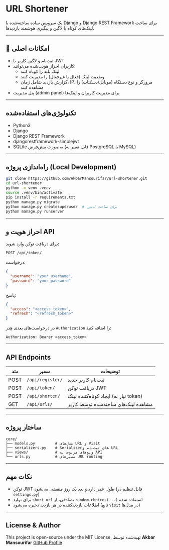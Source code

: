 # URL Shortener

یک سرویس ساده ساخته‌شده با Django و Django REST Framework برای ساخت لینک‌های کوتاه با لاگین و پیگیری هوشمند بازدیدها.

---

## 🚀 امکانات اصلی

- ثبت‌نام و لاگین کاربر با JWT 
- کاربران احراز هویت‌شده می‌توانند:
  - لینک بلند را کوتاه کنند
  - وضعیت لینک (فعال یا غیرفعال) را مدیریت کنند
  - گزارش بازدید شامل زمان، IP، مرورگر و نوع دستگاه (موبایل/دسکتاپ) را مشاهده کنند
- پنل مدیریت (admin panel) برای مدیریت کاربران و لینک‌ها 

---

##  تکنولوژی‌های استفاده‌شده

- Python3
- Django 
- Django REST Framework 
- djangorestframework-simplejwt 
- SQLite به‌صورت پیش‌فرض (قابل تغییر به PostgreSQL یا MySQL)

---

##  راه‌اندازی پروژه (Local Development)

```bash
git clone https://github.com/AkbarMansourifar/url-shortener.git
cd url-shortener
python -m venv .venv
source .venv/bin/activate
pip install -r requirements.txt
python manage.py migrate
python manage.py createsuperuser  # برای ساخت ادمین
python manage.py runserver
```

---

##  احراز هویت و API

برای دریافت توکن وارد شوید:

```
POST /api/token/
```

درخواست:
```json
{
  "username": "your_username",
  "password": "your_password"
}
```

پاسخ:
```json
{
  "access": "<access_token>",
  "refresh": "<refresh_token>"
}
```

در درخواست‌های بعدی هِدر `Authorization` را اضافه کنید:

```
Authorization: Bearer <access_token>
```

---

##  API Endpoints

| متد   | مسیر              | توضیحات                            |
|--------|-------------------|------------------------------------|
| POST   | `/api/register/`  | ثبت‌نام کاربر جدید                |
| POST   | `/api/token/`     | دریافت توکن JWT                    |
| POST   | `/api/shorten/`   | ایجاد کوتاه‌کننده لینک (نیاز به token) |
| GET    | `/api/urls/`      | مشاهده لینک‌های ساخته‌شده توسط کاربر |

---

##  ساختار پروژه

```
core/
├── models.py         # مدل‌های URL و Visit
├── serializers.py    # Serializerهای ثبت‌نام و URL
├── views/            # ویوهای مربوط به API
└── urls.py           # مسیرهای URL routing
```

---

##  نکات مهم

- توکن JWT طول عمر دارد و بعد یک روز منقضی می‌شود (قابل تنظیم در `settings.py`)
- برای تولید `short_url` تصادفی، از `random.choices(...)` استفاده شده
- اطلاعات بازدیدکننده در هر بازدید ذخیره می‌شود (تابع `Visit` در مدل‌ها)

---



##  License & Author

This project is open-source under the MIT License. 
تهیه‌شده توسط **Akbar Mansourifar** 
[GitHub Profile](https://github.com/AkbarMansourifar)
